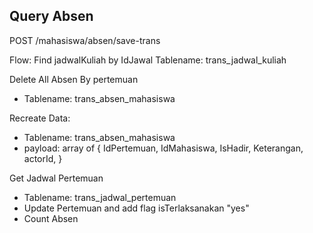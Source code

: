 ## Query Absen

POST /mahasiswa/absen/save-trans

Flow:
Find jadwalKuliah by IdJawal
Tablename: trans_jadwal_kuliah

Delete All Absen By pertemuan

- Tablename: trans_absen_mahasiswa

Recreate Data:

- Tablename: trans_absen_mahasiswa
- payload: array of {
  IdPertemuan,
  IdMahasiswa,
  IsHadir,
  Keterangan,
  actorId,
  }

Get Jadwal Pertemuan

- Tablename: trans_jadwal_pertemuan
- Update Pertemuan and add flag isTerlaksanakan "yes"
- Count Absen
